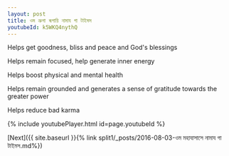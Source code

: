 ```yaml
---
layout: post
title: ওম ভ্রুশা ৰূপায়ি নামায গা টাইমস
youtubeId: k5WKQ4nythQ
---
```

 
 
Helps get goodness, bliss and peace and God's blessings
 
Helps remain focused, help generate inner energy 
 
Helps boost physical and mental health 
 
Helps remain grounded and generates a sense of gratitude towards the greater power 
 
Helps reduce bad karma
 
 
 
 


{% include youtubePlayer.html id=page.youtubeId %}
 
[Next]({{ site.baseurl }}{% link  split1/_posts/2016-08-03-ওম মহাযাসাসে নামায গা টাইমস.md%})
 

